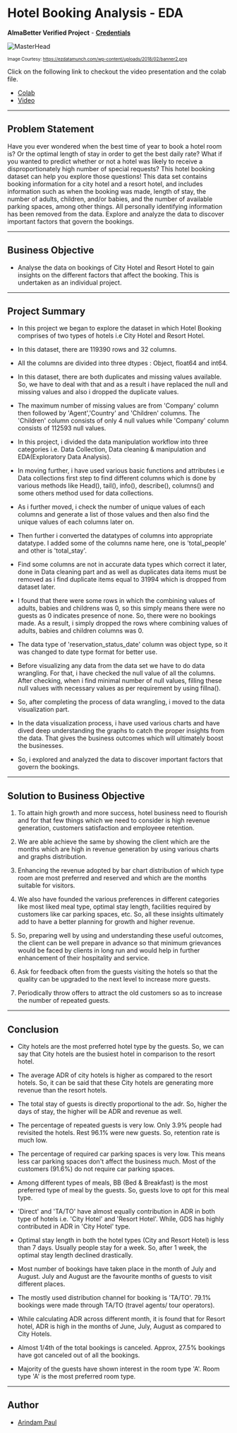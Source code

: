 # Hotel Booking Analysis - EDA

**AlmaBetter Verified Project** - [**Credentials**](https://certificates.almabetter.com/en/verify/87027885163818)

![MasterHead](https://ezdatamunch.com/wp-content/uploads/2018/02/banner2.png)

<font size="1">Image Courtesy: https://ezdatamunch.com/wp-content/uploads/2018/02/banner2.png</font>

Click on the following link to checkout the video presentation and the colab file.
- [Colab](https://colab.research.google.com/drive/1rmKgon2P4jbdDM3z-JOpxzFHxCpcvEYz?usp=sharing)
- [Video](https://drive.google.com/file/d/1GhPN8zVTQXL7G765z00dQz97eRawNRkA/view?usp=sharing)


---

## Problem Statement

Have you ever wondered when the best time of year to book a hotel room is? Or the optimal length of stay in order to get the best daily rate? What if you wanted to predict whether or not a hotel was likely to receive a disproportionately high number of special requests? This hotel booking dataset can help you explore those questions! This data set contains booking information for a city hotel and a resort hotel, and includes information such as when the booking was made, length of stay, the number of adults, children, and/or babies, and the number of available parking spaces, among other things. All personally identifying information has been removed from the data. Explore and analyze the data to discover important factors that govern the bookings.

---

## Business Objective

- Analyse the data on bookings of City Hotel and Resort Hotel to gain insights on the different factors that affect the booking. This is undertaken as an individual project.

---

## Project Summary

* In this project we began to explore the dataset in which Hotel Booking comprises of two types of hotels i.e City Hotel and Resort Hotel.

*   In this dataset, there are 119390 rows and 32 columns.

*   All the columns are divided into three dtypes : Object, float64 and int64.

*   In this dataset, there are both duplicates and missing values available. So, we have to deal with that and as a result i have replaced the null and missing values and also i dropped the duplicate values.

*   The maximum number of missing values are from 'Company' column then followed by 'Agent','Country' and 'Children' columns. The 'Children' column consists of only 4 null values while 'Company' column consists of 112593 null values.

*   In this project, i divided the data manipulation workflow into three categories i.e. Data Collection, Data cleaning & manipulation and EDA(Exploratory Data Analysis).

*   In moving further, i have used various basic functions and attributes i.e Data collections first step to find different columns which is done by various methods like Head(), tail(), info(), describe(), columns() and some others method used for data collections.

*   As i further moved, i check the number of unique values of each columns and generate a list of those values and then also find the unique values of each columns later on. 

*   Then further i converted the datatypes of columns into appropriate datatype. I added some of the columns name here, one is 'total_people' and other is 'total_stay'.

*   Find some columns are not in accurate data types which correct it later, done in Data cleaning part and as well as duplicates data items must be removed as i find duplicate items equal to 31994 which is dropped from dataset later.

*   I found that there were some rows in which the combining values of adults, babies and childrens was 0, so this simply means there were no guests as 0 indicates presence of none. So, there were no bookings made. As a result, i simply dropped the rows where combining values of adults, babies and children columns was 0.

*   The data type of 'reservation_status_date' column was object type, so it was changed to date type format for better use.

*   Before visualizing any data from the data set we have to do data wrangling. For that, i have checked the null value of all the columns. After checking, when i find minimal number of null values, filling these null values with necessary values as per requirement by using fillna().

*   So, after completing the process of data wrangling, i moved to the data visualization part.

*   In the data visualization process, i have used various charts and have dived deep understanding the graphs to catch the proper insights from the data. That gives the business outcomes which will ultimately boost the businesses.

*   So, i explored and analyzed the data to discover important factors that govern the bookings.

---

## Solution to Business Objective

1. To attain high growth and more success, hotel business need to flourish and for that few things which we need to consider is high revenue generation, customers satisfaction and employeee retention.

2. We are able achieve the same by showing the client which are the months which are high in revenue generation by using various charts and graphs distribution.

3. Enhancing the revenue adopted by bar chart distribution of which type room are most preferred and reserved and which are the months suitable for visitors.

4. We also have founded the various preferences in different categories like most liked meal type, optimal stay length, facilities required by customers like car parking spaces, etc. So, all these insights ultimately add to have a better planning for growth and higher revenue.

5. So, preparing well by using and understanding these useful outcomes, the client can be well prepare in advance so that minimum grievances would be faced by clients in long run and would help in further enhancement of their hospitality and service.

6. Ask for feedback often from the guests visiting the hotels so that the quality can be upgraded to the next level to increase more guests.

7. Periodically throw offers to attract the old customers so as to increase the number of repeated guests.

---

## Conclusion

*   City hotels are the most preferred hotel type by the guests. So, we can say that City hotels are the busiest hotel in comparison to the resort hotel.

*   The average ADR of city hotels is higher as compared to the resort hotels. So, it can be said that these City hotels are generating more revenue than the resort hotels.

*   The total stay of guests is directly proportional to the adr. So, higher the days of stay, the higher will be ADR and revenue as well.

*   The percentage of repeated guests is very low. Only 3.9% people had revisited the hotels. Rest 96.1% were new guests. So, retention rate is much low.

*   The percentage of required car parking spaces is very low. This means less car parking spaces don't affect the business much. Most of the customers (91.6%) do not require car parking spaces.

*   Among different types of meals, BB (Bed & Breakfast) is the most preferred type of meal by the guests. So, guests love to opt for this meal type.

*   'Direct' and 'TA/TO' have almost equally contribution in ADR in both type of hotels i.e. 'City Hotel' and 'Resort Hotel'. While, GDS has highly contributed in ADR in 'City Hotel' type.

*   Optimal stay length in both the hotel types (City and Resort Hotel) is less than 7 days. Usually people stay for a week. So, after 1 week, the optimal stay length declined drastically.

*   Most number of bookings have taken place in the month of July and August. July and August are the favourite months of guests to visit different places.

*   The mostly used distribution channel for booking is 'TA/TO'. 79.1% bookings were made through TA/TO (travel agents/ tour operators).

*   While calculating ADR across different month, it is found that for Resort hotel, ADR is high in the months of June, July, August as compared to City Hotels.

*   Almost 1/4th of the total bookings is canceled. Approx, 27.5% bookings have got canceled out of all the bookings.

*   Majority of the guests have shown interest in the room type 'A'. Room type 'A' is the most preferred room type.

---

## Author

- [Arindam Paul](https://www.linkedin.com/in/arindam-paul-19a085187/)
